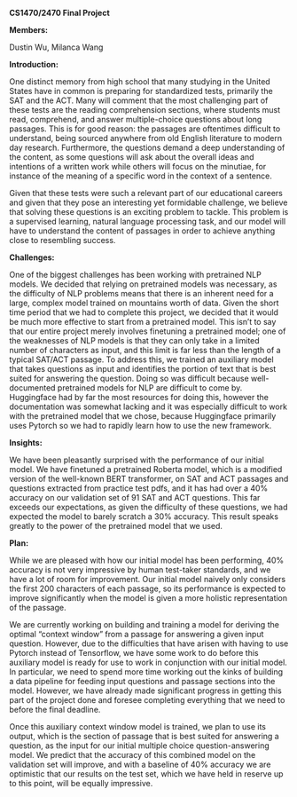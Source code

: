 **CS1470/2470 Final Project**

**Members:**

Dustin Wu, Milanca Wang  

**Introduction:**

One distinct memory from high school that many studying in the United States have in common is preparing for standardized tests, primarily the SAT and the ACT. Many will comment that the most challenging part of these tests are the reading comprehension sections, where students must read, comprehend, and answer multiple-choice questions about long passages. This is for good reason: the passages are oftentimes difficult to understand, being sourced anywhere from old English literature to modern day research. Furthermore, the questions demand a deep understanding of the content, as some questions will ask about the overall ideas and intentions of a written work while others will focus on the minutiae, for instance of the meaning of a specific word in the context of a sentence.

Given that these tests were such a relevant part of our educational careers and given that they pose an interesting yet formidable challenge, we believe that solving these questions is an exciting problem to tackle. This problem is a supervised learning, natural language processing task, and our model will have to understand the content of passages in order to achieve anything close to resembling success.

**Challenges:**

One of the biggest challenges has been working with pretrained NLP models. We decided that relying on pretrained models was necessary, as the difficulty of NLP problems means that there is an inherent need for a large, complex model trained on mountains worth of data. Given the short time period that we had to complete this project, we decided that it would be much more effective to start from a pretrained model. This isn’t to say that our entire project merely involves finetuning a pretrained model; one of the weaknesses of NLP models is that they can only take in a limited number of characters as input, and this limit is far less than the length of a typical SAT/ACT passage. To address this, we trained an auxiliary model that takes questions as input and identifies the portion of text that is best suited for answering the question. Doing so was difficult because well-documented pretrained models for NLP are difficult to come by. Huggingface had by far the most resources for doing this, however the documentation was somewhat lacking and it was especially difficult to work with the pretrained model that we chose, because Huggingface primarily uses Pytorch so we had to rapidly learn how to use the new framework.

**Insights:**

We have been pleasantly surprised with the performance of our initial model. We have finetuned a pretrained Roberta model, which is a modified version of the well-known BERT transformer, on SAT and ACT passages and questions extracted from practice test pdfs, and it has had over a 40% accuracy on our validation set of 91 SAT and ACT questions. This far exceeds our expectations, as given the difficulty of these questions, we had expected the model to barely scratch a 30% accuracy. This result speaks greatly to the power of the pretrained model that we used.

**Plan:**

While we are pleased with how our initial model has been performing, 40% accuracy is not very impressive by human test-taker standards, and we have a lot of room for improvement. Our initial model naively only considers the first 200 characters of each passage, so its performance is expected to improve significantly when the model is given a more holistic representation of the passage.

We are currently working on building and training a model for deriving the optimal “context window” from a passage for answering a given input question. However, due to the difficulties that have arisen with having to use Pytorch instead of Tensorflow, we have some work to do before this auxiliary model is ready for use to work in conjunction with our initial model. In particular, we need to spend more time working out the kinks of building a data pipeline for feeding input questions and passage sections into the model. However, we have already made significant progress in getting this part of the project done and foresee completing everything that we need to before the final deadline. 

Once this auxiliary context window model is trained, we plan to use its output, which is the section of passage that is best suited for answering a question, as the input for our initial multiple choice question-answering model. We predict that the accuracy of this combined model on the validation set will improve, and with a baseline of 40% accuracy we are optimistic that our results on the test set, which we have held in reserve up to this point, will be equally impressive.
